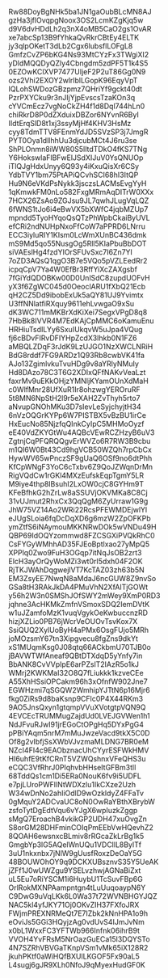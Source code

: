 Rw88DoyBgNHk5ba1JN1gaOubBLcMN8AJ
gzHa3jflOvqpgNoox3OS2LcmKZgKjq5w
d9V6dvHDdLh2q3nX4oMB5CaO2gs1OvAR
xe7abcSp13B9fYhkaQvRkrCBtEy4ELTK
jy3qlpOKetT3dLb2Cgx6lubsflLOFgL8
GmfzCvZP6bKG4Ns93MtCYzFx3TWgiXI2
yDldMQQDyQZly4Cbngdm5zdPF5T1k4S5
0EZOwKClXVP7477UIjeF2P2uT86Gg0N9
ozs2Vhi2EXOY2wlrlblLGopK96EqyVpT
IQLohSWDozGBzpmz7QHriYf9gckt40dt
PzrPXYCku9r3nJIjYjpEvscsTzaKOn3q
cYVCmEcz7vgNoCkZH4f1d8Dql744hLn0
chiRkrD8P0dZXduixDBZor6NYvnR6ByI
IIdtErqSlD8t1xj3ssyMjHf4KHV3HsMz
cyy8TdmTTV8FEnmYdJD5SVzSP3j7JmgR
PYT0Oya1dllhhUu3djcubMCt4J6ru3se
ShPLOnmn8iWW80S5lItdTDkO4fKS7TNg
Y6HokswlaFlBFwElJSdXIJuV0YsQNUOp
iTlQJgHdxUnyy6Q93y4iKxuQisXr6CSy
YdbTVY1bm75PtAPiQCvhSCI68hI3ItQP
Hu9N6eVKdPsNykk3jsczsLACMsEvgYyH
1qKmwkFM0nLo582FxgMRmAqDITrW0XXx
7HCX26ZsAo9ZGJsu9JL7qwhJLugVqLQZ
6fWNS1tJo6i4eBwVX5bXWfC4jqbMZUp7
mpndd5TyoHYqoQsQTzPhWpbCkaiByUVL
efCRi2ndNUHpNxoFfCoW7aPPRD6LNrru
ECC3iyluRIY1KIsm0LcWmXUnBC436dmk
mS9Md5qo55NusgOg5Rll5KIaPbuBbDOT
siVAEslHg4fzdYIOrSFUvSxc7I6Zn7YI
7oZD3AQsQ1qgO3B7e5VQo5pVZLEedRr2
icpqCpV7Ya4W0EfBr3RffYiXcZAXgsbf
7fGiYdQDOBKw00D0UnlSdC8zupdUOFvH
yX3f6ZgWC045d0OeoclARU1fXbQ21Ecb
qH2CZ5Dd9ibobExUk5aQY81UJ9Yvimtx
U3ffNNlatfiRXquy9611ehLvwgaO9xSu
dK3WC711mMKBrXdKiXei7SegxVPgD8q8
7HbBk8IVVR4M7EdKAjCpMMC6oKamuEnu
HRHiuTsdILYy6SxuIUkqvW5uJpa4VQug
fj6cBDvFIRvDFIYHpZcdX3Ihkb0N1FZ6
aMBQLZDqF3rJdK9LzUJGO1NzXWCLNRiH
BdG8rddf7FG9ARDz1Q93Rb8cwbVK41fa
AJo13ZgimlvkuTvuHDg9v8aYRlyNMuIy
Hd8DAzo78C3T6G2XDIxQFfNAKvVeaLzt
faxrMv9uEKkOHjzYMNIjKYamOUnXdMaH
c0WlfMnr28UfXuR1Ir8ohzwgYEROruRF
5t8MN6NpStH2l9r5eXAH2ZvThyh5rto7
aNvupGNOhMKu3D7sIevLeSyjchyjtH34
6nVzOQGrKYPp6W7PISTBX5vBzBU1irCe
HxEucNo85NjzfqQInkCyIpC5MHMoOyzf
eE40VdZKYGtWu4AQBcVEwRCZHzyB6uV3
ZgtnjCqPFQRQQgvErWVZo6R7RW3B9cbu
m1QI6W0Bt43Cd9hgVCB50WZQh7rpCbCx
HywWV65wPnczSF9gUaQ6OSf9no6dtPhh
KfCpWNgF3YoC6cTxbv6Z9QoJZWqnDrMn
RigVQdCw1rGKl4MXzEufskEqpTgmY5LR
M9iye4thp8IBsuhI2LxOW0cjC8GYHm9T
KFeBfhkG2hZrLw8aSSUVjOKVMKa8C8Cj
31vUJmut2RhxCx3QqQgM6ZyUrraw1G9g
JhW75VZ14Ao2WRi22RcsPFEWMDEjwlYl
eJUgSLoia6fqDcDqXD6g6mzW2ZpOFKPb
ymZtfS6iNAymouMKKNRwDOk5wVNDu49H
QBP69IdOQYzommwd8FZCSGXiPVQkRhC0
CsFYGyWMhhAD35FJEoBptlxao27yMpQ5
XPPlq0Zwo9FuH3OGqp7itNqJsOB2zrt3
ElcH3ayOrQyWoMZi3wt0rI5dxh04F2OK
RjTKJWAhDqgwejlVT7KcTAZ03zh63b5N
EM3ZsyEE7NwqN8aMdaJ6ncGUW8Z9nvSo
GSa8tH3RAkJkDA4PMuVhN2XfAlTjGOWt
y56h2W3n0SMShJOfSWY2mWey9XmP0RD3
jqhne3AcHKMkZmfnVSmoxSDQ2IemDVtK
w1uJZamfoMzK1vuqVgykOeKwbuccnzRD
hizjXZLio0PB76jWcrVeOUOvTsvKox7X
SsiQUQ2XylUoByH4aPMx6OsgFUjo5MRh
joMOzsmY67tn3Xipgvecu8fgZns9dkYt
xS1MUqmKsg0J08qtq66ACkbmU70TJB0o
jBAVWTWfAneaf9QBtDTXdqD5yYnfy7in
BbANK8CvVVpIpE6arPZslT2IAzR5o1kJ
WMrj2KWKMaI32O8Q7fLiukkk1kzveCEe
A55XhHSsiOPCakm96h3xOfnfW902Jne7
EGWHzmi7qSGQW2WmhipYJTtN6p16Mjr6
fkg0ZiRs9d8baKsnp9CFlc0P4X44RKm3
9AO5JnsQxyn1gtqmpVVuXVotgtpVQN9Q
4EVCEcTRUMMugZajdUd0LVEJGVWen1h1
NdJFvuRJwI91jrEGoCtOPgHq5DYxPgG4
pPBiYAqm5nrM7mMuJwzeVacd9tkX5C0D
Of8g2vIbfjSsXWbVJvzmaMLDNG7BR0eM
NZcI4FI4c9EAObznacUhCYyrESFWkHMV
HI6uhfE9tKfCRnT5VZWQshnxVFeQHS3u
eCQC3VfRhrJ0PIqhvbHHseItGFBm3tll
68TddQs1cm1Di5ERa0NouK6fv9i5UDFL
e7pjLUroPWFllNtWDXzlu1IkCXze2Uzh
W34wDnNo2ahIiOdlD9wOzkldyZ4FFaTv
0gMquY2ADCvaUC8oN0OwRaYBthXBrybW
zsfoTytDgEdtVqu6vYJgX6wpIuzkZggp
sMgQ7EroachB4vkikGP2UDH47xuOvgZn
S8orGM28DHFminCOIqPmEEbVwHQevhZ2
8QOAH6ewsnxcBLmiv8rRGcaZkLrBg1k5
GmgbYp3lG5AQelWnUQu1VDCllL8BylTf
3uU1nkxnbx7jNlW9gUusfRoxzDeOaY5G
48BOUWOhOY9q9DCKXUBsznvS35Y5UeAK
jZFf1J0wUWZgu9YSELvzhwjAGNaBiZxt
uL5Eu7oRiYSCM1i6HuybU1TcSuvFBp6G
OrlRokMXNPAampntgn4tLuUuqoaypN6Y
C9DwG9uVqLKk6L0Wa37t72WVNBHGYJQZ
NAC5kl4yfJKY71Oj0OKvZIH37FXfoJRX
FWjmPREXNRMeQt7E7IZbk2kNnHPA1o9h
eOviJs5GGi3HQyjzAg0vdUvS4IJmJvNm
x0bL1WxxFC3YFTWb966Infnk06ihrB9t
VVOH4YvFRsM5NrOazGuECa15l3DQYSTo
4N7SZRhVBVGaTKnpVSm1vMk65iX128R2
jkuhPKtf0aWiHQfBXUlLKGOF5Fx90aL5
L4sugj6gJR9XLh0NfoJ9qMyexHudGF0K
